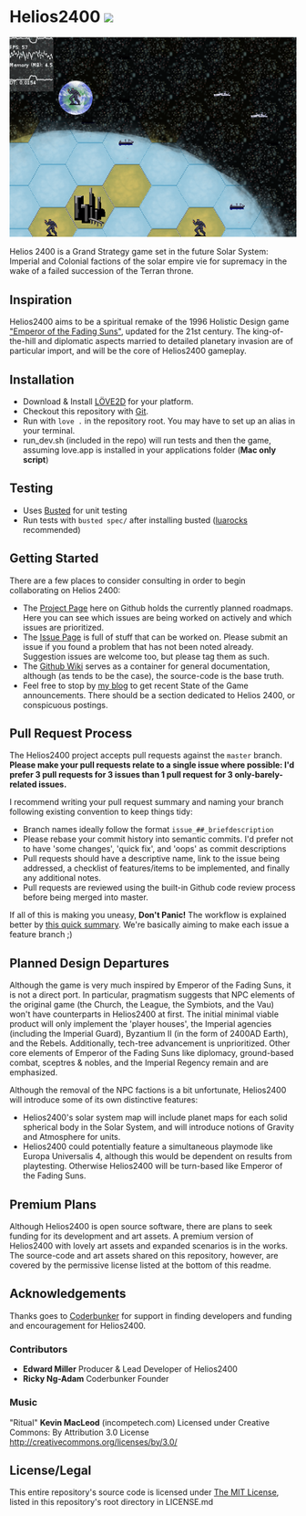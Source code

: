 # Helios2400 <img src="https://travis-ci.org/Sewerbird/Helios2400.svg?branch=master" />

![Helios2400 Header](https://github.com/Sewerbird/Helios2400/blob/master/SemiFancyScreenie.png)

Helios 2400 is a Grand Strategy game set in the future Solar System: Imperial and Colonial factions of the solar empire vie for supremacy in the wake of a failed succession of the Terran throne.

## Inspiration

Helios2400 aims to be a spiritual remake of the 1996 Holistic Design game ["Emperor of the Fading Suns"](https://en.wikipedia.org/wiki/Emperor_of_the_Fading_Suns), updated for the 21st century. The king-of-the-hill and diplomatic aspects married to detailed planetary invasion are of particular import, and will be the core of Helios2400 gameplay.


## Installation

- Download & Install [LÖVE2D](https://love2d.org/) for your platform.
- Checkout this repository with [Git](https://git-scm.com/downloads).
- Run with `love .` in the repository root. You may have to set up an alias in your terminal.
- run_dev.sh (included in the repo) will run tests and then the game, assuming love.app is installed in your applications folder (**Mac only script**)

## Testing

- Uses [Busted](http://olivinelabs.com/busted/) for unit testing
- Run tests with `busted spec/` after installing busted ([luarocks](https://luarocks.org/) recommended)

## Getting Started

There are a few places to consider consulting in order to begin collaborating on Helios 2400:

- The [Project Page](https://github.com/Sewerbird/Helios2400/projects) here on Github holds the currently planned roadmaps. Here you can see which issues are being worked on actively and which issues are prioritized.
- The [Issue Page](https://github.com/Sewerbird/Helios2400/issues) is full of stuff that can be worked on. Please submit an issue if you found a problem that has not been noted already. Suggestion issues are welcome too, but please tag them as such.
- The [Github Wiki](https://github.com/Sewerbird/Helios2400/wiki) serves as a container for general documentation, although (as tends to be the case), the source-code is the base truth.
- Feel free to stop by [my blog](https://sewerbird.github.io) to get recent State of the Game announcements. There should be a section dedicated to Helios 2400, or conspicuous postings.

## Pull Request Process

The Helios2400 project accepts pull requests against the `master` branch. **Please make your pull requests relate to a single issue where possible: I'd prefer 3 pull requests for 3 issues than 1 pull request for 3 only-barely-related issues.**

I recommend writing your pull request summary and naming your branch following existing convention to keep things tidy:

- Branch names ideally follow the format `issue_##_briefdescription`
- Please rebase your commit history into semantic commits. I'd prefer not to have 'some changes', 'quick fix', and 'oops' as commit descriptions
- Pull requests should have a descriptive name, link to the issue being addressed, a checklist of features/items to be implemented, and finally any additional notes.
- Pull requests are reviewed using the built-in Github code review process before being merged into master.

If all of this is making you uneasy, **Don't Panic!** The workflow is explained better by [this quick summary](https://www.atlassian.com/git/tutorials/comparing-workflows/feature-branch-workflow). We're basically aiming to make each issue a feature branch ;)

## Planned Design Departures

Although the game is very much inspired by Emperor of the Fading Suns, it is not a direct port. In particular, pragmatism suggests that NPC elements of the original game (the Church, the League, the Symbiots, and the Vau) won't have counterparts in Helios2400 at first. The initial minimal viable product will only implement the 'player houses', the Imperial agencies (including the Imperial Guard), Byzantium II (in the form of 2400AD Earth), and the Rebels. Additionally, tech-tree advancement is unprioritized. Other core elements of Emperor of the Fading Suns like diplomacy, ground-based combat, sceptres & nobles, and the Imperial Regency remain and are emphasized.

Although the removal of the NPC factions is a bit unfortunate, Helios2400 will introduce some of its own distinctive features:

- Helios2400's solar system map will include planet maps for each solid spherical body in the Solar System, and will introduce notions of Gravity and Atmosphere for units.
- Helios2400 could potentially feature a simultaneous playmode like Europa Universalis 4, although this would be dependent on results from playtesting. Otherwise Helios2400 will be turn-based like Emperor of the Fading Suns.

## Premium Plans

Although Helios2400 is open source software, there are plans to seek funding for its development and art assets. A premium version of Helios2400 with lovely art assets and expanded scenarios is in the works. The source-code and art assets shared on this repository, however, are covered by the permissive license listed at the bottom of this readme.

## Acknowledgements

Thanks goes to [Coderbunker](http://www.coderbunker.com/) for support in finding developers and funding and encouragement for Helios2400.

### Contributors

- **Edward Miller** Producer & Lead Developer of Helios2400
- **Ricky Ng-Adam** Coderbunker Founder

### Music

"Ritual" **Kevin MacLeod** (incompetech.com)
Licensed under Creative Commons: By Attribution 3.0 License
http://creativecommons.org/licenses/by/3.0/

## License/Legal

This entire repository's source code is licensed under [The MIT License](https://github.com/Sewerbird/Helios2400/blob/master/LICENSE.md), listed in this repository's root directory in LICENSE.md
